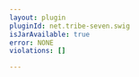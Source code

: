 ```yaml
---
layout: plugin
pluginId: net.tribe-seven.swig
isJarAvailable: true
error: NONE
violations: []

---
```

